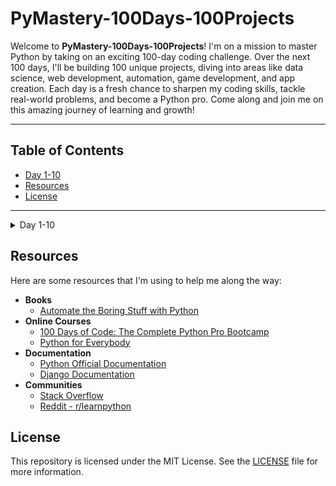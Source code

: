 # PyMastery-100Days-100Projects

Welcome to **PyMastery-100Days-100Projects**! I'm on a mission to master Python by taking on an exciting 100-day coding challenge. Over the next 100 days, I'll be building 100 unique projects, diving into areas like data science, web development, automation, game development, and app creation. Each day is a fresh chance to sharpen my coding skills, tackle real-world problems, and become a Python pro. Come along and join me on this amazing journey of learning and growth!

---

## Table of Contents

- [Day 1-10](#day-1-10)
- [Resources](#resources)
- [License](#license)

---

<a name="day-1-10"></a>

<details>
<summary>Day 1-10</summary>

### Day 1: Band Name Generator

- **Description**: Built a Python script that combines user inputs to generate a band name.
- **What I Learned**:
  - **Printing to the Console**: Using `print()` to display output.
  - **String Manipulation**: Handling and modifying strings.
  - **Input Function**: Using `input()` to get user input.
  - **Variables**: Declaring and using variables.
  - **Variable Naming**: Rules for naming variables.
  - **Debugging**: Finding and fixing errors.
- **Link to Code**: [Project Code](Day01-10/Day01/projectDay1.py)

### Day 2: Tip Calculator

- **Description**: Built a Python script that calculates the tip amount based on the bill total and desired tip percentage.
- **What I Learned**:
  - **Python Primitive Data Types**: Understanding different data types in Python.
  - **Type Error, Type Checking and Type Conversion**: Handling type errors, checking types, and converting between types.
  - **Mathematical Operations in Python**: Performing basic mathematical operations.
  - **Number Manipulation and F-Strings**: Manipulating numbers and using f-strings for formatted output.
- **Link to Code**: [Project Code](Day01-10/Day02/projectDay2.py)

### Day 3: Haunted Mansion Escape

- **Description**: Developed a text-based adventure game where the player navigates through a haunted mansion, making choices that influence the outcome. This project focuses on applying control flow, user input, and string manipulation skills learned during the course.

- **What I Learned**:

  - **Control Flow with `if / else` and Conditional Operators**: Implemented decision-making in the game using conditional statements.
  - **Introducing the Modulo Operator**: Applied modulo operations in the game’s logic.
  - **Nested `if` Statements and `elif` Statements**: Used nested conditionals to handle complex game scenarios.
  - **Multiple `If` Statements in Succession**: Managed sequential conditions to create branching paths in the game.
  - **Logical Operators**: Utilized logical operators to combine multiple conditions for more dynamic game responses.
  - **String Literals for ASCII Art**: Employed multi-line string literals to include ASCII art in the game’s narrative.

- **Link to Code**: [Project Code](Day01-10/Day03/projectDay3.py)

### Day 4: Rock Paper Scissors

- **Description**: Built a Rock Paper Scissors game using Python, incorporating user inputs and random choices.
- **What I Learned**:
  - **Random Module**: Using random functions to generate choices.
  - **Lists**: Appending items and handling nested lists.
  - **Index Errors**: Managing errors when accessing list elements.
- **Link to Code**: [Project Code](Day01-10/Day04/projectDay4.py)

### Day 5: Password Generator  

- **Description**: Built a Python script that generates strong, random passwords based on user-defined criteria such as length and character types. This project emphasized the use of loops, list manipulation, and randomization techniques.  

- **What I Learned**:  
  - **For Loops with Python Lists**: Practiced iterating through lists to process data efficiently.  
  - **Finding the Highest Score**: Learned to identify the maximum value in a list without using the `max()` function by implementing custom logic.  
  - **The `range()` Function**: Used `range()` for controlled iteration in loops.  
  - **FizzBuzz Exercise**: Strengthened logical thinking by solving the classic **FizzBuzz** coding challenge.  
  - **The `random` Module**: Employed `random` functions to generate secure passwords with letters, numbers, and symbols.  
  - **String Manipulation and List Operations**: Utilized string joining, list shuffling, and slicing to create strong, dynamic passwords.  

- **Link to Code**: [Project Code](Day01-10/Day05/projectDay5.py)

### Day 6: Maze Solver

- **Description**: Developed a robot maze solver algorithm for Reeborg's World using the "right-hand rule" technique. This program guides a robot through complex mazes by consistently following the right wall until it reaches the goal.

- **What I Learned**:
  - **Functions**: Creating and calling custom functions to modularize code.
  - **While Loops**: Using while loops for condition-based iteration.
  - **Conditional Logic**: Implementing if/elif/else statements for decision-making.
  - **Problem-Solving Algorithms**: Applying the right-hand rule for maze navigation.
  - **Debugging Logic**: Testing and refining algorithmic solutions.
  - **Working with External Environments**: Writing code for the Reeborg's World platform.

- **Key Concepts**:
  - **Wall Following Algorithm**: Understanding how the right-hand rule guarantees finding an exit in simply connected mazes.
  - **Priority-Based Decision Making**: Implementing a clear hierarchy of movement choices.
  - **State Management**: Tracking the robot's position and orientation relative to walls.

- **Link to Code**: [Project Code](Day01-10/Day06/projectDay6.py)
...

</details>

## Resources

Here are some resources that I'm using to help me along the way:

- **Books**
  - [Automate the Boring Stuff with Python](https://automatetheboringstuff.com/)
- **Online Courses**
  - [100 Days of Code: The Complete Python Pro Bootcamp](https://www.udemy.com/course/100-days-of-code/)
  - [Python for Everybody](https://www.coursera.org/specializations/python)
- **Documentation**
  - [Python Official Documentation](https://docs.python.org/3/)
  - [Django Documentation](https://docs.djangoproject.com/en/stable/)
- **Communities**
  - [Stack Overflow](https://stackoverflow.com/)
  - [Reddit - r/learnpython](https://www.reddit.com/r/learnpython/)

## License

This repository is licensed under the MIT License. See the [LICENSE](LICENSE) file for more information.
